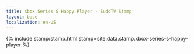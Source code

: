 ```yaml
---
title: Xbox Series S Happy Player - SudoTV Stamp
layout: base
localization: en-US
---
```


{% include stamp/stamp.html
    stamp=site.data.stamp.xbox-series-s-happy-player
%}